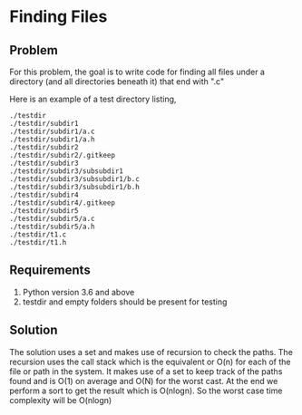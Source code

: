 # Finding Files

## Problem

For this problem, the goal is to write code for finding all files under a directory (and all directories beneath it) that end with ".c"

Here is an example of a test directory listing,

```
./testdir
./testdir/subdir1
./testdir/subdir1/a.c
./testdir/subdir1/a.h
./testdir/subdir2
./testdir/subdir2/.gitkeep
./testdir/subdir3
./testdir/subdir3/subsubdir1
./testdir/subdir3/subsubdir1/b.c
./testdir/subdir3/subsubdir1/b.h
./testdir/subdir4
./testdir/subdir4/.gitkeep
./testdir/subdir5
./testdir/subdir5/a.c
./testdir/subdir5/a.h
./testdir/t1.c
./testdir/t1.h
```

## Requirements

1. Python version 3.6 and above
2. testdir and empty folders should be present for testing

## Solution

The solution uses a set and makes use of recursion to check the paths. The recursion uses the call stack which is the equivalent or O(n) for each of the file or path in the system. It makes use of a set to keep track of the paths found and is O(1) on average and O(N) for the worst cast. At the end we perform a sort to get the result which is O(nlogn). So the worst case time complexity will be O(nlogn)
